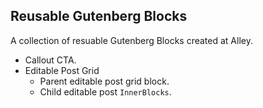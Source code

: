 ## Reusable Gutenberg Blocks

A collection of resuable Gutenberg Blocks created at Alley.

- Callout CTA.
- Editable Post Grid
  - Parent editable post grid block.
  - Child editable post `InnerBlocks`.
